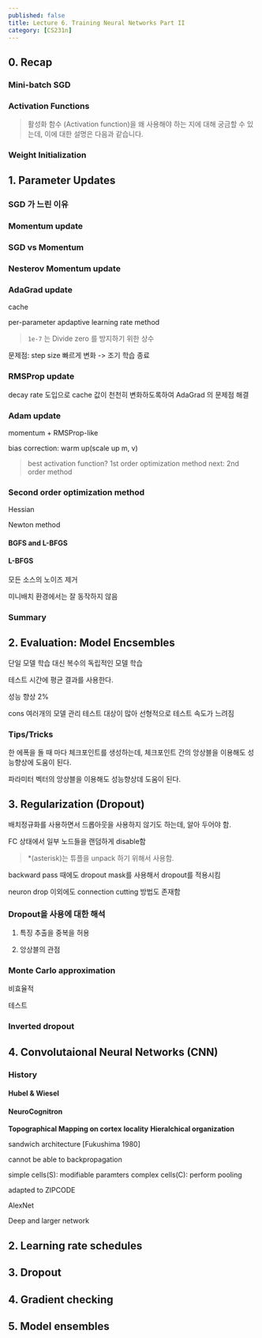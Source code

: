 ```yaml
---
published: false
title: Lecture 6. Training Neural Networks Part II
category: [CS231n]
---
```


## 0. Recap

### Mini-batch SGD

### Activation Functions

> 활성화 함수 (Activation function)을 왜 사용해야 하는 지에 대해 궁금할 수 있는데, 이에 대한 설명은 다음과 같습니다.

### Weight Initialization

## 1. Parameter Updates

### SGD 가 느린 이유

### Momentum update

### SGD vs Momentum

### Nesterov Momentum update

### AdaGrad update

cache

per-parameter apdaptive learning rate method

> `1e-7` 는 Divide zero 를 방지하기 위한 상수

문제점: step size 빠르게 변화 -> 조기 학습 종료

### RMSProp update

decay rate 도입으로 cache 값이 천천히 변화하도록하여 AdaGrad 의 문제점 해결

### Adam update

momentum + RMSProp-like 

bias correction: warm up(scale up m, v)

> best activation function? 
> 1st order optimization method
> next: 2nd order method

### Second order optimization method

Hessian

Newton method

#### BGFS and L-BFGS

#### L-BFGS

모든 소스의 노이즈 제거

미니배치 환경에서는 잘 동작하지 않음

### Summary

## 2. Evaluation: Model Encsembles

단일 모델 학습 대신 복수의 독립적인 모델 학습

테스트 시간에 평균 결과를 사용한다.

성능 향상 2%

cons
여러개의 모델 관리
테스트 대상이 많아 선형적으로 테스트 속도가 느려짐

### Tips/Tricks

한 에폭을 돌 때 마다 체크포인트를 생성하는데, 체크포인트 간의 앙상블을 이용해도 성능향상에 도움이 된다.

파라미터 벡터의 앙상블을 이용해도 성능향상데 도움이 된다.

## 3. Regularization (Dropout)

배치정규화를 사용하면서 드롭아웃을 사용하지 않기도 하는데, 알아 두어야 함.

FC 상태에서 일부 노드들을 랜덤하게 disable함

> *(asterisk)는 튜플을 unpack 하기 위해서 사용함.

backward pass 때에도 dropout mask를 사용해서 dropout를 적용시킴

neuron drop 이외에도 connection cutting 방법도 존재함

### Dropout을 사용에 대한 해석

1. 특징 추출을 중복을 허용

2. 앙상블의 관점

### Monte Carlo approximation

비효율적

테스트

### Inverted dropout

## 4. Convolutaional Neural Networks (CNN)

### History

#### Hubel & Wiesel

#### NeuroCognitron

**Topographical Mapping on cortex**
**locality**
**Hieralchical organization**

sandwich architecture [Fukushima 1980]

cannot be able to backpropagation

simple cells(S): modifiable paramters
complex cells(C): perform pooling

adapted to ZIPCODE

AlexNet

Deep and larger network


## 2. Learning rate schedules

## 3. Dropout

## 4. Gradient checking

## 5. Model ensembles
